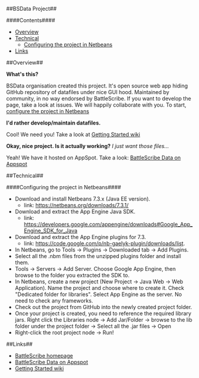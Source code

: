 ##BSData Project##

####Contents####

* [Overview][]
* [Technical][]
  * [Configuring the project in Netbeans][]
* [Links][]


[Overview]: #overview
[Technical]: #technical
[Configuring the project in Netbeans]: #configuring-the-project-in-netbeans
[Links]: #links


##Overview##

__What's this?__

BSData organisation created this project. It's open source web app hiding GitHub repository of datafiles under nice GUI hood. Maintained by community, in no way endorsed by BattleScribe. If you want to develop the page, take a look at issues. We will happily collaborate with you. To start, [configure the project in Netbeans][Technical]

__I'd rather develop/maintain datafiles.__

Cool! We need you! Take a look at [Getting Started wiki][]

__Okay, nice project. Is it actually working?__ _I just want those files..._

Yeah! We have it hosted on AppSpot. Take a look: [BattleScribe Data on Appspot][]


##Technical##

####Configuring the project in Netbeans####

- Download and install Netbeans 7.3.x (Java EE version).
    * link: https://netbeans.org/downloads/7.3.1/
- Download and extract the App Engine Java SDK.
    * link: https://developers.google.com/appengine/downloads#Google_App_Engine_SDK_for_Java
- Download and extract the App Engine plugins for 7.3.
    * link: https://code.google.com/p/nb-gaelyk-plugin/downloads/list.
- In Netbeans, go to Tools -> Plugins -> Downloaded tab -> Add Plugins.
- Select all the .nbm files from the unzipped plugins folder and install them.
- Tools -> Servers -> Add Server. Choose Google App Engine, then browse to the folder you extracted the SDK to.
- In Netbeans, create a new project (New Project -> Java Web -> Web Application). Name the project and choose where to create it. Check "Dedicated folder for libraries". Select App Engine as the server. No need to check any frameworks.
- Check out the project from GitHub into the newly created project folder.
- Once your project is created, you need to reference the required library jars. Right click the Libraries node -> Add Jar/Folder -> browse to the lib folder under the project folder -> Select all the .jar files -> Open
- Right-click the root project node -> Run!



##Links##

* [BattleScribe homepage][]
* [BattleScribe Data on Appspot][]
* [Getting Started wiki][]


[BattleScribe homepage]: http://www.battlescribe.net/
[BattleScribe Data on Appspot]: http://battlescribedata.appspot.com/#/repos
[Getting Started wiki]: https://github.com/BSData/bsdata/wiki/Home-page
